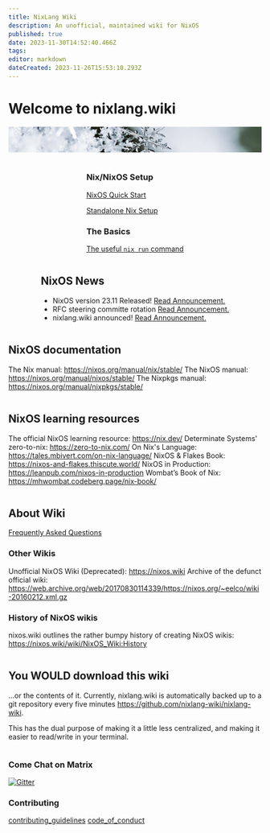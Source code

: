 ```yaml
---
title: NixLang Wiki
description: An unofficial, maintained wiki for NixOS
published: true
date: 2023-11-30T14:52:40.466Z
tags: 
editor: markdown
dateCreated: 2023-11-26T15:53:10.293Z
---
```


# Welcome to nixlang.wiki
![nixlang-header-crop2.jpg](/nixlang-header-crop2.jpg)

<div style="display: flex; flex-wrap: wrap; justify-content: space-evenly; align-items: flex-start; flex-grow: 4;">


<div class="landing-item">
  
### Nix/NixOS Setup

[NixOS Quick Start](/nixos/Quick_Start)

[Standalone Nix Setup](/nix/Setup)
  
  
### The Basics

[The useful `nix run` command](/nix/nix_run)
  
</div>
  
<div id="nix-news" class="landing-item">

## NixOS News
  
- NixOS version 23.11 Released! [Read Announcement.](https://discourse.nixos.org/t/nixos-23-11-released/36210)
- RFC steering committe rotation [Read Announcement.](https://discourse.nixos.org/t/rfc-steering-committee-rotation-2023-24)
- nixlang.wiki announced! [Read Announcement.](https://discourse.nixos.org/t/announcing-nixlang-wiki)
  
</div>
  
<div class="landing-item">
  

## NixOS documentation
The Nix manual: https://nixos.org/manual/nix/stable/
The NixOS manual: https://nixos.org/manual/nixos/stable/
The Nixpkgs manual: https://nixos.org/manual/nixpkgs/stable/
  
</div>

<div class="landing-item">
  
## NixOS learning resources

The official NixOS learning resource: https://nix.dev/
Determinate Systems' zero-to-nix: https://zero-to-nix.com/
On Nix's Language: https://tales.mbivert.com/on-nix-language/
NixOS & Flakes Book: https://nixos-and-flakes.thiscute.world/
NixOS in Production: https://leanpub.com/nixos-in-production
Wombat’s Book of Nix: https://mhwombat.codeberg.page/nix-book/
  
</div>

<div class="landing-item">
  
## About Wiki
  
[Frequently Asked Questions](/faq)
  
### Other Wikis
Unofficial NixOS Wiki (Deprecated): https://nixos.wiki
Archive of the defunct official wiki: https://web.archive.org/web/20170830114339/https://nixos.org/~eelco/wiki-20160212.xml.gz

### History of NixOS wikis
nixos.wiki outlines the rather bumpy history of creating NixOS wikis: https://nixos.wiki/wiki/NixOS_Wiki:History
  
</div>

<div class="landing-item">

## You WOULD download this wiki
...or the contents of it. Currently, nixlang.wiki is automatically backed up to a git repository every five minutes https://github.com/nixlang-wiki/nixlang-wiki.

This has the dual purpose of making it a little less centralized, and making it easier to read/write in your terminal.

</div>
  
</div>
  
### Come Chat on Matrix

<a href="https://matrix.to/#/#nixlangwiki:gitter.im"><img alt="Gitter" src="https://img.shields.io/gitter/room/eza-community/eza?logo=element&link=https%3A%2F%2Fapp.gitter.im%2F%23%2Froom%2F%23eza%3Agitter.im&link=Gitter%20matrix%20room%20for%20Eza" width=200></a>

### Contributing
[contributing_guidelines](/meta/contributing_guidelines)
[code_of_conduct](/meta/code_of_conduct)